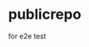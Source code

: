 # publicrepo
for e2e test

















































































































































































































































































































































































































































































































































































































































































































































































































































































































































































































































































































































































































































































































































































































































































































































































































































































































